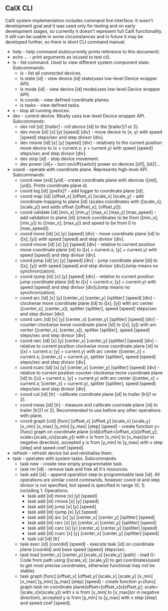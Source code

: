 ## CalX CLI
CalX system implementation includes command line interface. It wasn't development goal and it was used only for testing and on early development stages, so currently it doesn't represent full CalX functionality. It still can be usable in some circumstances and in future it may be developed further, so there is short CLI command manual.

* help - help command stub(currently prints reference to this document).
* echo ... - print arguments as is(used to test cli).
* ls - list command. Used to view different system component state. Subcommands:
	* ls - list all connected devices.
	* ls state [id] - view device [id] state(uses low-level Device wrapper API).
	* ls mode [id] - view device [id] mode(uses low-level Device wrapper API).
	* ls coords - view defined coordinate planes.
	* ls tasks - view defined tasks.
* x - stop all running devices.
* dev - control device. Mostly uses low-level Device wrapper API. Subcommands:
	* dev roll [id] [trailer] - roll device [id] to the [trailer](1 or 2).
	* dev move [id] [x] [y] [speed] [div] - move device to (x; y) with speed [speed] steps/sec and step divisor [div].
	* dev rmove [id] [x] [y] [speed] [div] - relatively to the current position move device to (x + current.x; y + current.y) with speed [speed] steps/sec and step divisor [div].
	* dev stop [id] - stop device movement.
	* dev power [id]+ - turn on/off(switch) power on devices [id1], [id2]...
* coord - operate with coordinate plane. Represents high-level API. Subcommands:
	* coord new [xid] [yid] - create coordinate plane with devices ([xid]; [yid]). Prints coordinate plane id.
	* coord log [id] [prefix]? - add logger to coordinate plane [id].
	* coord map [id] [offset_x] [offset_x] [scale_x] [scale_y] -  add coordinate mapping to plane [id] (scales coordinates with ([scale_x]; [scale_y]) and adds offset ([offset_x]; [offset_y])).
	* coord validate [id] [min_x] [min_y] [max_x] [max_y] [max_speed] - add validation to plane [id] (check coordinates to be from ([min_x]; [min_y]) to ([max_x]; [max_y]) and speed to be from 0 to [max_speed]).
	* coord move [id] [x] [y] [speed] [div] - move coordinate plane [id] to ([x]; [y]) with speed [speed] and step divisor [div].
	* coord rmove [id] [x] [y] [speed] [div] - relative to current position move coordinate plane [id] to ([x] + current.x; [y] + current.y) with speed [speed] and step divisor [div].
	* coord jump [id] [x] [y] [speed] [div] - jump coordinate plane [id] to ([x]; [y]) with speed [speed] and step divisor [div](Jump means no synchronization).
	* coord rjump [id] [x] [y] [speed] [div] - relative to current position jump coordinate plane [id] to ([x] + current.x; [y] + current.y) with speed [speed] and step divisor [div](Jump means no synchronization).
	* coord arc [id] [x] [y] [center_x] [center_y] [splitter] [speed] [div] - clockwise move coordinate plane [id] to ([x]; [y]) with arc center ([center_x]; [center_x]), splitter [splitter], speed [speed] steps/sec and step divisor [div].
	* coord carc [id] [x] [y] [center_x] [center_y] [splitter] [speed] [div] - counter-clockwise move coordinate plane [id] to ([x]; [y]) with arc center ([center_x]; [center_x]), splitter [splitter], speed [speed] steps/sec and step divisor [div].
	* coord rarc [id] [x] [y] [center_x] [center_y] [splitter] [speed] [div] - relative to current position clockwise move coordinate plane [id] to ([x] + current.x; [y] + current.y) with arc center ([center_x] + current.x; [center_x] + current.y), splitter [splitter], speed [speed] steps/sec and step divisor [div].
	* coord rcarc [id] [x] [y] [center_x] [center_y] [splitter] [speed] [div] - relative to current position counter-clockwise move coordinate plane [id] to ([x] + current.x; [y] + current.y) with arc center ([center_x] + current.x; [center_x] + current.y), splitter [splitter], speed [speed] steps/sec and step divisor [div].
	* coord cal [id] [tr] - calibrate coordinate plane [id] to trailer [tr](1 or 2).
	* coord meas [id] [tr] - measure and calibrate coorinate plane [id] to trailer [tr](1 or 2). Recommended to use before any other operations with plane.
	* coord graph [cid] [func] [offset_x] [offset_y] [scale_x] [scale_y] [x_min] [x_max] [y_min] [y_max] [step] [speed] - create function y=[func] graph on coordinate plane [cid](offset=[offset_x]x[offset_y]; scale=[scale_x]x[scale_y]) with x is from [x_min] to [x_max](or in negative direction), accepted y is from [y_min] to [y_max] with x step [step] and speed coef [speed].
* refresh - refresh device list and reinitialise them.
* task - operates with system tasks. Subcommands:
	* task new - create new empty programmable task.
	* task rm [id] - remove task and free all it's resources.
	* task add [id] - append operation step to programmable task [id]. All operations are similar coord commands, however coord id  and step divisor is not specified, but speed is specified in range (0; 1) including 1. Operations:
		* task add [id] move [x] [y] [speed]
		* task add [id] rmove [x] [y] [speed]
		* task add [id] jump [x] [y] [speed]
		* task add [id] rjump [x] [y] [speed]
		* task add [id] arc [x] [y] [center_x] [center_y] [splitter] [speed]
		* task add [id] rarc [x] [y] [center_x] [center_y] [splitter] [speed]
		* task add [id] carc [x] [y] [center_x] [center_y] [splitter] [speed]
		* task add [id] rcarc [x] [y] [center_x] [center_y] [splitter] [speed]
		* task cal [id] [tr]
	* task exec [id] [coordid] [speed] - execute task [id] on coordinate plane [coordid] and base speed [speed] steps/sec.
	* task load [center_x] [center_y] [scale_x] [scale_y] [path] - load G-Code from path using ([scale_x]; [scale_y]) to get coordinates(used to get most precise coordinates, otherwise functional may not be stable).
	* task graph [func] [offset_x] [offset_y] [scale_x] [scale_y] [x_min] [x_max] [y_min] [y_max] [step] [speed] - create function y=[func] graph task on coordinate plane(offset=[offset_x]x[offset_y]; scale=[scale_x]x[scale_y]) with x is from [x_min] to [x_max](or in negative direction), accepted y is from [y_min] to [y_max] with x step [step] and speed coef [speed].

